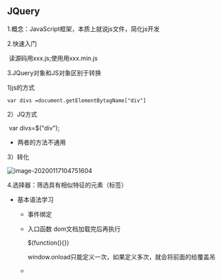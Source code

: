 ## JQuery

1.概念：JavaScript框架，本质上就说js文件，简化js开发

2.快速入门	

​		读源码用xxx.js;使用用xxx.min.js



3.JQuery对象和JS对象区别于转换

1)js的方式

 	var divs =document.getElementBytagName["div"]

2）JQ方式

​	var divs=$("div");

*  两者的方法不通用

3）转化

![image-20200117104751604](C:\Users\Administrator\AppData\Roaming\Typora\typora-user-images\image-20200117104751604.png)



4.选择器：筛选具有相似特征的元素（标签）

* 基本语法学习

  * 事件绑定

  * 入口函数  dom文档加载完后再执行

    $(function(){})

    window.onload只能定义一次，如果定义多次，就会将前面的给覆盖吊

  * 



